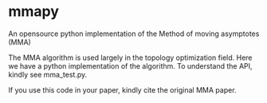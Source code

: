 # mmapy
An opensource python implementation of the Method of moving asymptotes (MMA)

The MMA algorithm is used largely in the topology optimization field. Here we have a python implementation of the algorithm. To understand the API, kindly see mma_test.py. 

If you use this code in your paper, kindly cite the original MMA paper.

